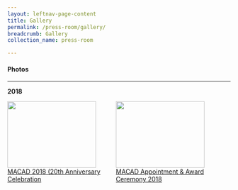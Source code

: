 ```yaml
---
layout: leftnav-page-content
title: Gallery
permalink: /press-room/gallery/
breadcrumb: Gallery
collection_name: press-room

---
```


#### Photos


---

<style>
.row {
  display: flex;
}

.row .column img {
  width: 200px;
  height: 150px;
}
</style>


**2018**
<div class="row">
  <div class="column">
  <a href="/media-room/macad-appointment-award-ceremony/"><img src="/images/MACAD2018-97.jpg"><br>
  MACAD 2018 (20th Anniversary Celebration</a>
  </div>
  
  <div class="column">
   <a href="#"><img src="/images/P2M-Mediator-Appointment-Ceremony-P2-333.jpg"><br>
   MACAD Appointment & Award Ceremony 2018</a>
  </div>
</div>

